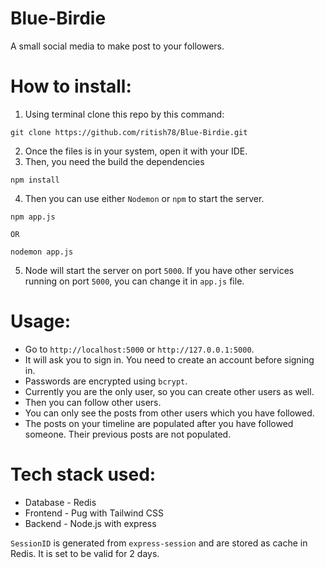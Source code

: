 # Blue-Birdie
A small social media to make post to your followers.



# How to install:
1. Using terminal clone this repo by this command:
````
git clone https://github.com/ritish78/Blue-Birdie.git
````
2. Once the files is in your system, open it with your IDE.
3. Then, you need the build the dependencies
````
npm install
````
4. Then you can use either `Nodemon` or `npm` to start the server.
````
npm app.js

OR

nodemon app.js
````
5. Node will start the server on port `5000`. If you have other services running on port `5000`, you can change it in `app.js` file.


# Usage:
* Go to `http://localhost:5000` or `http://127.0.0.1:5000`.
* It will ask you to sign in. You need to create an account before signing in.
* Passwords are encrypted using `bcrypt`.
* Currently you are the only user, so you can create other users as well.
* Then you can follow other users.
* You can only see the posts from other users which you have followed.
* The posts on your timeline are populated after you have followed someone. Their previous posts are not populated.


# Tech stack used:
* Database - Redis
* Frontend - Pug with Tailwind CSS
* Backend - Node.js with express

`SessionID` is generated from `express-session` and are stored as cache in Redis. It is set to be valid for 2 days. 

